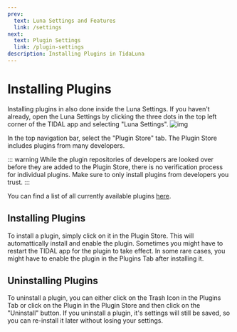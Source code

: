 ```yaml
---
prev:
  text: Luna Settings and Features
  link: /settings
next:
  text: Plugin Settings
  link: /plugin-settings
description: Installing Plugins in TidaLuna
---
```


# Installing Plugins

Installing plugins in also done inside the Luna Settings. If you haven't already, open the Luna Settings by clicking the three dots in the top left corner of the TIDAL app and selecting "Luna Settings".
![img](/assets/images/luna-settings.png)

In the top navigation bar, select the "Plugin Store" tab. The Plugin Store includes plugins from many developers.

::: warning
While the plugin repositories of developers are looked over before they are added to the Plugin Store, there is no verification process for individual plugins.
Make sure to only install plugins from developers you trust.
:::

You can find a list of all currently available plugins [here](/plugins).

## Installing Plugins

To install a plugin, simply click on it in the Plugin Store. This will automattically install and enable the plugin.
Sometimes you might have to restart the TIDAL app for the plugin to take effect. In some rare cases, you might have to enable the plugin in the Plugins Tab after installing it.

## Uninstalling Plugins

To uninstall a plugin, you can either click on the Trash Icon in the Plugins Tab or click on the Plugin in the Plugin Store and then click on the "Uninstall" button.
If you uninstall a plugin, it's settings will still be saved, so you can re-install it later without losing your settings.
